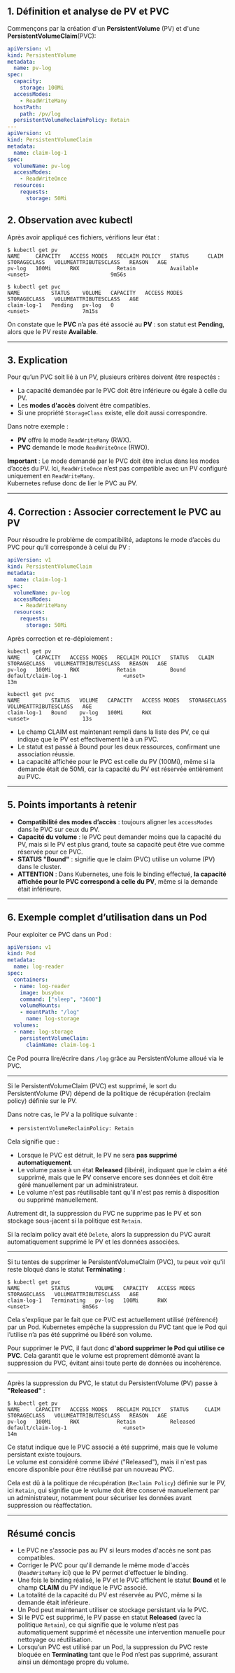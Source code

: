 ## 1. Définition et analyse de PV et PVC

Commençons par la création d'un **PersistentVolume** (PV) et d'une **PersistentVolumeClaim**(PVC):

```yaml
apiVersion: v1
kind: PersistentVolume
metadata:
  name: pv-log
spec:
  capacity:
    storage: 100Mi
  accessModes:
    - ReadWriteMany
  hostPath:
    path: /pv/log
  persistentVolumeReclaimPolicy: Retain
---
apiVersion: v1
kind: PersistentVolumeClaim
metadata:
  name: claim-log-1
spec:
  volumeName: pv-log
  accessModes:
    - ReadWriteOnce
  resources:
    requests:
      storage: 50Mi
```

## 2. Observation avec kubectl

Après avoir appliqué ces fichiers, vérifions leur état :

```
$ kubectl get pv
NAME     CAPACITY   ACCESS MODES   RECLAIM POLICY   STATUS      CLAIM   STORAGECLASS   VOLUMEATTRIBUTESCLASS   REASON   AGE
pv-log   100Mi      RWX            Retain           Available                          <unset>                          9m56s

$ kubectl get pvc
NAME          STATUS    VOLUME   CAPACITY   ACCESS MODES   STORAGECLASS   VOLUMEATTRIBUTESCLASS   AGE
claim-log-1   Pending   pv-log   0                                        <unset>                 7m15s
```

On constate que le **PVC** n’a pas été associé au **PV** : son statut est **Pending**, alors que le PV reste **Available**.

***

## 3. Explication

Pour qu’un PVC soit lié à un PV, plusieurs critères doivent être respectés :
- La capacité demandée par le PVC doit être inférieure ou égale à celle du PV.
- Les **modes d'accès** doivent être compatibles.
- Si une propriété `StorageClass` existe, elle doit aussi correspondre.

Dans notre exemple :
- **PV** offre le mode `ReadWriteMany` (RWX).
- **PVC** demande le mode `ReadWriteOnce` (RWO).

**Important** : Le mode demandé par le PVC doit être inclus dans les modes d’accès du PV. Ici, `ReadWriteOnce` n’est pas compatible avec un PV configuré uniquement en `ReadWriteMany`.  
Kubernetes refuse donc de lier le PVC au PV.

***

## 4. Correction : Associer correctement le PVC au PV

Pour résoudre le problème de compatibilité, adaptons le mode d’accès du PVC pour qu’il corresponde à celui du PV :

```yaml
apiVersion: v1
kind: PersistentVolumeClaim
metadata:
  name: claim-log-1
spec:
  volumeName: pv-log
  accessModes:
    - ReadWriteMany
  resources:
    requests:
      storage: 50Mi
```

Après correction et re-déploiement :

```
kubectl get pv
NAME     CAPACITY   ACCESS MODES   RECLAIM POLICY   STATUS   CLAIM                 STORAGECLASS   VOLUMEATTRIBUTESCLASS   REASON   AGE
pv-log   100Mi      RWX            Retain           Bound    default/claim-log-1                  <unset>                          13m

kubectl get pvc
NAME          STATUS   VOLUME   CAPACITY   ACCESS MODES   STORAGECLASS   VOLUMEATTRIBUTESCLASS   AGE
claim-log-1   Bound    pv-log   100Mi      RWX                           <unset>                 13s
```

- Le champ CLAIM est maintenant rempli dans la liste des PV, ce qui indique que le PV est effectivement lié à un PVC. 
- Le statut est passé à Bound pour les deux ressources, confirmant une association réussie. 
- La capacité affichée pour le PVC est celle du PV (100Mi), même si la demande était de 50Mi, car la capacité du PV est réservée entièrement au PVC.

***

## 5. Points importants à retenir

- **Compatibilité des modes d’accès** : toujours aligner les `accessModes` dans le PVC sur ceux du PV.
- **Capacité du volume** : le PVC peut demander moins que la capacité du PV, mais si le PV est plus grand, toute sa capacité peut être vue comme réservée pour ce PVC.
- **STATUS "Bound"** : signifie que le claim (PVC) utilise un volume (PV) dans le cluster.
- **ATTENTION** : Dans Kubernetes, une fois le binding effectué, **la capacité affichée pour le PVC correspond à celle du PV**, même si la demande était inférieure.

***

## 6. Exemple complet d’utilisation dans un Pod

Pour exploiter ce PVC dans un Pod :

```yaml
apiVersion: v1
kind: Pod
metadata:
  name: log-reader
spec:
  containers:
  - name: log-reader
    image: busybox
    command: ["sleep", "3600"]
    volumeMounts:
    - mountPath: "/log"
      name: log-storage
  volumes:
  - name: log-storage
    persistentVolumeClaim:
      claimName: claim-log-1
```
Ce Pod pourra lire/écrire dans `/log` grâce au PersistentVolume alloué via le PVC.

***

Si le PersistentVolumeClaim (PVC) est supprimé, le sort du PersistentVolume (PV) dépend de la politique de récupération (reclaim policy) définie sur le PV.

Dans notre cas, le PV a la politique suivante :
- `persistentVolumeReclaimPolicy: Retain`

Cela signifie que :
- Lorsque le PVC est détruit, le PV ne sera **pas supprimé automatiquement**.
- Le volume passe à un état **Released** (libéré), indiquant que le claim a été supprimé, mais que le PV conserve encore ses données et doit être géré manuellement par un administrateur.
- Le volume n'est pas réutilisable tant qu'il n'est pas remis à disposition ou supprimé manuellement.

Autrement dit, la suppression du PVC ne supprime pas le PV et son stockage sous-jacent si la politique est `Retain`.

Si la reclaim policy avait été `Delete`, alors la suppression du PVC aurait automatiquement supprimé le PV et les données associées.

***

Si tu tentes de supprimer le PersistentVolumeClaim (PVC), tu peux voir qu'il reste bloqué dans le statut **Terminating** :

```
$ kubectl get pvc
NAME          STATUS        VOLUME   CAPACITY   ACCESS MODES   STORAGECLASS   VOLUMEATTRIBUTESCLASS   AGE
claim-log-1   Terminating   pv-log   100Mi      RWX                           <unset>                 8m56s
```

Cela s'explique par le fait que ce PVC est actuellement utilisé (référencé) par un Pod. Kubernetes empêche la suppression du PVC tant que le Pod qui l’utilise n’a pas été supprimé ou libéré son volume.

Pour supprimer le PVC, il faut donc **d'abord supprimer le Pod qui utilise ce PVC**. Cela garantit que le volume est proprement démonté avant la suppression du PVC, évitant ainsi toute perte de données ou incohérence.

***

Après la suppression du PVC, le statut du PersistentVolume (PV) passe à **"Released"** :

```
$ kubectl get pv
NAME     CAPACITY   ACCESS MODES   RECLAIM POLICY   STATUS     CLAIM                 STORAGECLASS   VOLUMEATTRIBUTESCLASS   REASON   AGE
pv-log   100Mi      RWX            Retain           Released   default/claim-log-1                  <unset>                          14m
```

Ce statut indique que le PVC associé a été supprimé, mais que le volume persistant existe toujours.\
Le volume est considéré comme *libéré* ("Released"), mais il n'est pas encore disponible pour être réutilisé par un nouveau PVC.

Cela est dû à la politique de récupération (`Reclaim Policy`) définie sur le PV, ici `Retain`, qui signifie que le volume doit être conservé manuellement par un administrateur, notamment pour sécuriser les données avant suppression ou réaffectation.

***

## Résumé concis

- Le PVC ne s'associe pas au PV si leurs modes d'accès ne sont pas compatibles.
- Corriger le PVC pour qu'il demande le même mode d'accès (`ReadWriteMany` ici) que le PV permet d'effectuer le binding.
- Une fois le binding réalisé, le PV et le PVC affichent le statut **Bound** et le champ **CLAIM** du PV indique le PVC associé.
- La totalité de la capacité du PV est réservée au PVC, même si la demande était inférieure.
- Un Pod peut maintenant utiliser ce stockage persistant via le PVC.
- Si le PVC est supprimé, le PV passe en statut **Released** (avec la politique `Retain`), ce qui signifie que le volume n’est pas automatiquement supprimé et nécessite une intervention manuelle pour nettoyage ou réutilisation.
- Lorsqu’un PVC est utilisé par un Pod, la suppression du PVC reste bloquée en **Terminating** tant que le Pod n’est pas supprimé, assurant ainsi un démontage propre du volume.

